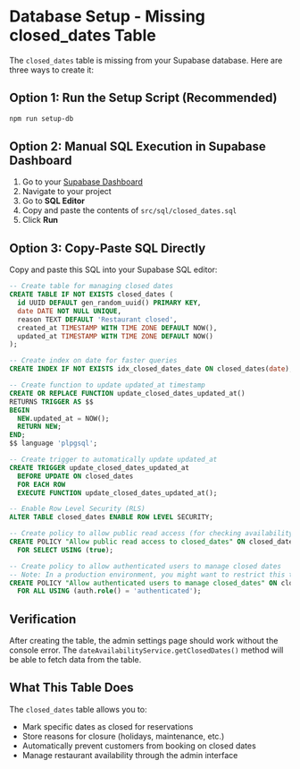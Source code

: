 # Database Setup - Missing closed_dates Table

The `closed_dates` table is missing from your Supabase database. Here are three ways to create it:

## Option 1: Run the Setup Script (Recommended)

```bash
npm run setup-db
```

## Option 2: Manual SQL Execution in Supabase Dashboard

1. Go to your [Supabase Dashboard](https://supabase.com/dashboard)
2. Navigate to your project
3. Go to **SQL Editor**
4. Copy and paste the contents of `src/sql/closed_dates.sql`
5. Click **Run**

## Option 3: Copy-Paste SQL Directly

Copy and paste this SQL into your Supabase SQL editor:

```sql
-- Create table for managing closed dates
CREATE TABLE IF NOT EXISTS closed_dates (
  id UUID DEFAULT gen_random_uuid() PRIMARY KEY,
  date DATE NOT NULL UNIQUE,
  reason TEXT DEFAULT 'Restaurant closed',
  created_at TIMESTAMP WITH TIME ZONE DEFAULT NOW(),
  updated_at TIMESTAMP WITH TIME ZONE DEFAULT NOW()
);

-- Create index on date for faster queries
CREATE INDEX IF NOT EXISTS idx_closed_dates_date ON closed_dates(date);

-- Create function to update updated_at timestamp
CREATE OR REPLACE FUNCTION update_closed_dates_updated_at()
RETURNS TRIGGER AS $$
BEGIN
  NEW.updated_at = NOW();
  RETURN NEW;
END;
$$ language 'plpgsql';

-- Create trigger to automatically update updated_at
CREATE TRIGGER update_closed_dates_updated_at
  BEFORE UPDATE ON closed_dates
  FOR EACH ROW
  EXECUTE FUNCTION update_closed_dates_updated_at();

-- Enable Row Level Security (RLS)
ALTER TABLE closed_dates ENABLE ROW LEVEL SECURITY;

-- Create policy to allow public read access (for checking availability)
CREATE POLICY "Allow public read access to closed_dates" ON closed_dates
  FOR SELECT USING (true);

-- Create policy to allow authenticated users to manage closed dates
-- Note: In a production environment, you might want to restrict this to admin users only
CREATE POLICY "Allow authenticated users to manage closed_dates" ON closed_dates
  FOR ALL USING (auth.role() = 'authenticated');
```

## Verification

After creating the table, the admin settings page should work without the console error. The `dateAvailabilityService.getClosedDates()` method will be able to fetch data from the table.

## What This Table Does

The `closed_dates` table allows you to:
- Mark specific dates as closed for reservations
- Store reasons for closure (holidays, maintenance, etc.)
- Automatically prevent customers from booking on closed dates
- Manage restaurant availability through the admin interface